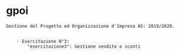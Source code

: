 # gpoi

	Gestione del Progetto ed Organizzazione d'Impresa AS: 2019/2020.
	
	
		- Esercitazione N°3:
			"esercitazione3": Gestione vendite e sconti
